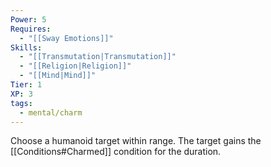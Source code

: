 ```yaml
---
Power: 5
Requires:
  - "[[Sway Emotions]]"
Skills:
  - "[[Transmutation|Transmutation]]"
  - "[[Religion|Religion]]"
  - "[[Mind|Mind]]"
Tier: 1
XP: 3
tags:
  - mental/charm
---
```


Choose a humanoid target within range. The target gains the [[Conditions#Charmed]] condition for the duration.